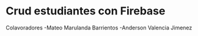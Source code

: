 # Crud estudiantes con Firebase
Colavoradores 
-Mateo Marulanda Barrientos
-Anderson Valencia Jimenez
